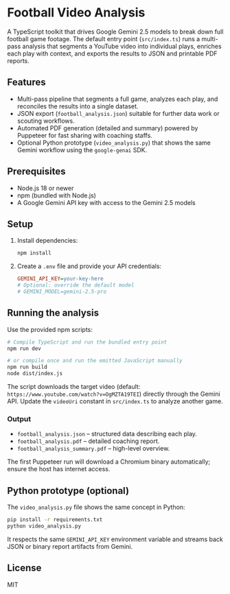# Football Video Analysis

A TypeScript toolkit that drives Google Gemini 2.5 models to break down full football game footage. The default entry point (`src/index.ts`) runs a multi-pass analysis that segments a YouTube video into individual plays, enriches each play with context, and exports the results to JSON and printable PDF reports.

## Features
- Multi-pass pipeline that segments a full game, analyzes each play, and reconciles the results into a single dataset.
- JSON export (`football_analysis.json`) suitable for further data work or scouting workflows.
- Automated PDF generation (detailed and summary) powered by Puppeteer for fast sharing with coaching staffs.
- Optional Python prototype (`video_analysis.py`) that shows the same Gemini workflow using the `google-genai` SDK.

## Prerequisites
- Node.js 18 or newer
- npm (bundled with Node.js)
- A Google Gemini API key with access to the Gemini 2.5 models

## Setup
1. Install dependencies:
   ```bash
   npm install
   ```
2. Create a `.env` file and provide your API credentials:
   ```ini
   GEMINI_API_KEY=your-key-here
   # Optional: override the default model
   # GEMINI_MODEL=gemini-2.5-pro
   ```

## Running the analysis
Use the provided npm scripts:

```bash
# Compile TypeScript and run the bundled entry point
npm run dev

# or compile once and run the emitted JavaScript manually
npm run build
node dist/index.js
```

The script downloads the target video (default: `https://www.youtube.com/watch?v=OgMZTA19TEI`) directly through the Gemini API. Update the `videoUri` constant in `src/index.ts` to analyze another game.

### Output
- `football_analysis.json` – structured data describing each play.
- `football_analysis.pdf` – detailed coaching report.
- `football_analysis_summary.pdf` – high-level overview.

The first Puppeteer run will download a Chromium binary automatically; ensure the host has internet access.

## Python prototype (optional)
The `video_analysis.py` file shows the same concept in Python:

```bash
pip install -r requirements.txt
python video_analysis.py
```

It respects the same `GEMINI_API_KEY` environment variable and streams back JSON or binary report artifacts from Gemini.

## License
MIT
